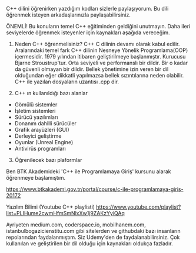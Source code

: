 C++ dilini öğrenirken yazdığım kodları sizlerle paylaşıyorum. Bu dili öğrenmek isteyen arkadaşlarınızla paylaşabilirsiniz.

ÖNEMLİ! Bu konuların temel C++ eğitiminden geldiğini unutmayın. Daha ileri seviyelerde öğrenmek isteyenler için kaynakları aşağıda vereceğim.

1) Neden C++ öğrenmelisiniz?
C++ C dilinin devamı olarak kabul edilir. Aralarındaki temel fark C++ dilinin Nesneye Yönelik Programlama(OOP) içermesidir. 1979 yılından itibaren geliştirilmeye başlanmıştır. Kurucusu Bjarne Stroustrup'tur. Orta seviyeli ve performanslı bir dildir. Bir o kadar da güvenli olmayan bir dildir. Bellek yönetimine izin veren bir dil olduğundan eğer dikkatli yapılmazsa bellek sızıntılarına neden olabilir. C++ ile yazılan dosyaların uzantısı .cpp dir.

2) C++ ın kullanıldığı bazı alanlar
- Gömülü sistemler
- İşletim sistemleri
- Sürücü yazılımları
- Donanım dahilli sürücüler
- Grafik arayüzleri (GUI)
- Derleyici geliştirme
- Oyunlar (Unreal Engine)
- Antivirüs programları

3) Öğrenilecek bazı plaformlar

Ben BTK Akademideki 'C++ ile Programlamaya Giriş' kursunu alarak öğrenmeye başlamıştım.

https://www.btkakademi.gov.tr/portal/course/c-ile-programlamaya-giris-20172

Yazılım Bilimi (Youtube C++ playlisti) https://www.youtube.com/playlist?list=PLIHume2cwmHfmSmNlxXw1j9ZAKzYyiQAq

Ayriyeten medium.com, coderspace.io, mobilhanem.com, istanbulbogazicienstitu.com gibi sitelerden ve githubdaki bazı insanların repolarından faydalanmıştım. Siz Udemy'den de faydalanabilirsiniz. Çok kullanılan ve geliştirilen bir dil olduğu için kaynakları oldukça fazladır.
